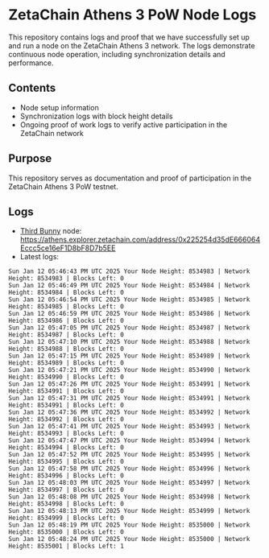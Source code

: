# ZetaChain Athens 3 PoW Node Logs
This repository contains logs and proof that we have successfully set up and run a node on the ZetaChain Athens 3 network. The logs demonstrate continuous node operation, including synchronization details and performance.

## Contents
- Node setup information
- Synchronization logs with block height details
- Ongoing proof of work logs to verify active participation in the ZetaChain network

## Purpose
This repository serves as documentation and proof of participation in the ZetaChain Athens 3 PoW testnet.

## Logs

- [Third Bunny](https://thirdbunny.xyz/) node: https://athens.explorer.zetachain.com/address/0x225254d35dE666064Eccc5ce16eF1D8bF8D7b5EE
- Latest logs:
```
Sun Jan 12 05:46:43 PM UTC 2025 Your Node Height: 8534983 | Network Height: 8534983 | Blocks Left: 0
Sun Jan 12 05:46:49 PM UTC 2025 Your Node Height: 8534984 | Network Height: 8534984 | Blocks Left: 0
Sun Jan 12 05:46:54 PM UTC 2025 Your Node Height: 8534985 | Network Height: 8534985 | Blocks Left: 0
Sun Jan 12 05:46:59 PM UTC 2025 Your Node Height: 8534986 | Network Height: 8534986 | Blocks Left: 0
Sun Jan 12 05:47:05 PM UTC 2025 Your Node Height: 8534987 | Network Height: 8534987 | Blocks Left: 0
Sun Jan 12 05:47:10 PM UTC 2025 Your Node Height: 8534988 | Network Height: 8534988 | Blocks Left: 0
Sun Jan 12 05:47:15 PM UTC 2025 Your Node Height: 8534989 | Network Height: 8534989 | Blocks Left: 0
Sun Jan 12 05:47:21 PM UTC 2025 Your Node Height: 8534990 | Network Height: 8534990 | Blocks Left: 0
Sun Jan 12 05:47:26 PM UTC 2025 Your Node Height: 8534991 | Network Height: 8534991 | Blocks Left: 0
Sun Jan 12 05:47:31 PM UTC 2025 Your Node Height: 8534991 | Network Height: 8534991 | Blocks Left: 0
Sun Jan 12 05:47:36 PM UTC 2025 Your Node Height: 8534992 | Network Height: 8534992 | Blocks Left: 0
Sun Jan 12 05:47:41 PM UTC 2025 Your Node Height: 8534993 | Network Height: 8534993 | Blocks Left: 0
Sun Jan 12 05:47:47 PM UTC 2025 Your Node Height: 8534994 | Network Height: 8534994 | Blocks Left: 0
Sun Jan 12 05:47:52 PM UTC 2025 Your Node Height: 8534995 | Network Height: 8534995 | Blocks Left: 0
Sun Jan 12 05:47:58 PM UTC 2025 Your Node Height: 8534996 | Network Height: 8534996 | Blocks Left: 0
Sun Jan 12 05:48:03 PM UTC 2025 Your Node Height: 8534997 | Network Height: 8534997 | Blocks Left: 0
Sun Jan 12 05:48:08 PM UTC 2025 Your Node Height: 8534998 | Network Height: 8534998 | Blocks Left: 0
Sun Jan 12 05:48:13 PM UTC 2025 Your Node Height: 8534999 | Network Height: 8534999 | Blocks Left: 0
Sun Jan 12 05:48:19 PM UTC 2025 Your Node Height: 8535000 | Network Height: 8535000 | Blocks Left: 0
Sun Jan 12 05:48:24 PM UTC 2025 Your Node Height: 8535000 | Network Height: 8535001 | Blocks Left: 1
```
